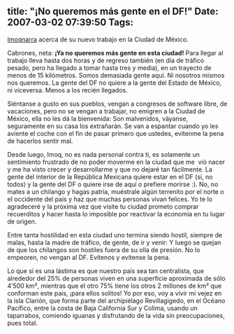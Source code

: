 title: "¡No queremos más gente en el DF!"
Date: 2007-03-02 07:39:50
Tags: 
---
<p><a href="http://www.imoqland.com" target="_blank">Imoq</a><a href="http://www.imoqland.com/Article734.phtml" target="_blank">narra</a> acerca de su nuevo trabajo en la Ciudad de México.</p>

<p>Cabrones, neta: <strong>¡Ya no queremos más gente en esta ciudad!</strong> Para llegar al trabajo lleva hasta dos horas y de regreso también (en día de tráfico pesado, pero ha llegado a tomar hasta tres y media), en un trayecto de menos de 15 kilómetros. Somos demasiada gente aquí. Ni nosotros mismos nos queremos. La gente del DF no quiere a la gente del Estado de México, ni viceversa. Menos a los recién llegados.</p>

<p>Siéntanse a gusto en sus pueblos, vengan a congresos de software libre, de vacaciones, pero no se vengan a trabajar, no emigren a la Ciudad de México, ella no les dá la bienvenida: Son malvenidos, váyanse, seguramente en su casa los extrañarán. Se van a espantar cuando yo les aviente el coche con el fin de pasar primero que ustedes, evítenme la pena de hacerlos sentir mal.</p>

<p>Desde luego, Imoq, no es nada personal contra ti, es solamente un sentimiento frustrado de no poder moverme en la ciudad que me  vió nacer y me ha visto crecer y desarrollarme y que no dejaré tan fácilmente. La gente del interior de la República Mexicana quiere estar en el DF (sí, no todos) y la gente del DF o quiere irse de aquí o prefiere morirse :). No, no mates a un chilango y hagas patria, muéstrale algún terrenito por el norte o el occidente del país y haz que muchas personas vivan felices. Yo te lo agradeceré y la próxima vez que visite tu ciudad prometo comprar recuerditos y hacer hasta lo imposible por reactivar la economía en tu lugar de origen.</p>

<p>Entre tanta hostilidad en esta ciudad uno termina siendo hostil, siempre de malas, hasta la madre de tráfico, de gente, de ir y venir: Y luego se quejan de que los chilangos son hostiles fuera de su olla de presión. No lo empeoren, no vengan al DF. Evítenos y evítense la pena.</p>

<p>Lo que sí es una lástima es que nuestro país sea tan centralista, que alrededor del 25% de personas viven en una superficie aproximada de sólo 4&#8217;500&#160;km², mientras que el otro 75% tiene los otros 2 millones de km² que conforman este país, ¡para ellos solitos! Yo por eso, voy a vivir mi vejez en la isla Clarión, que forma parte del archipiélago Revillagigedo, en el Océano Pacífico, entre la costa de Baja California Sur y Colima, usando un taparrabos, comiendo iguanas y disfrutando de la vida sin preocupaciones, pues total.</p>
